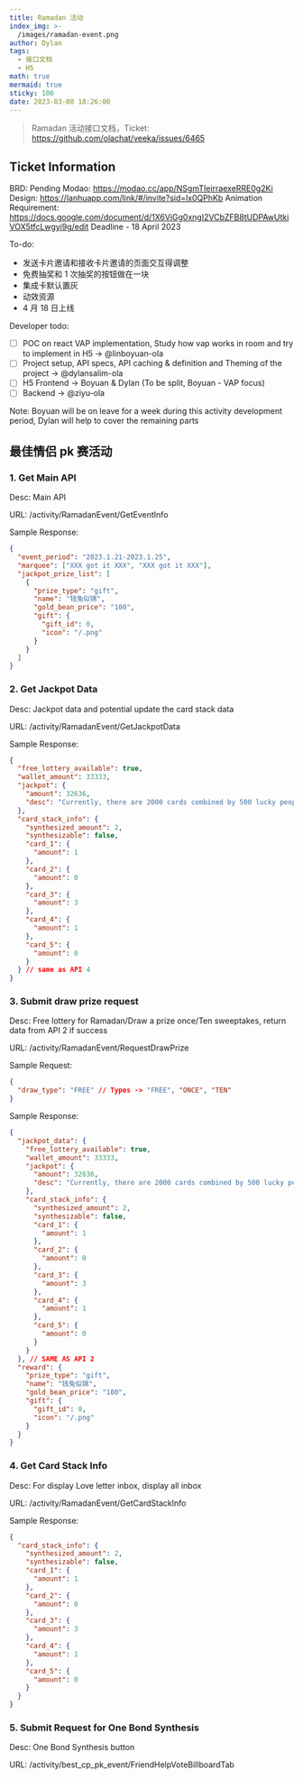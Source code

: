 ```yaml
---
title: Ramadan 活动
index_img: >-
  /images/ramadan-event.png
author: Dylan
tags:
  - 接口文档
  - H5
math: true
mermaid: true
sticky: 100
date: 2023-03-08 18:26:00
---
```


> Ramadan 活动接口文档，Ticket: https://github.com/olachat/veeka/issues/6465

<!-- more -->

## Ticket Information

BRD: Pending
Modao: https://modao.cc/app/NSgmTIeirraexeRRE0g2Ki
Design: https://lanhuapp.com/link/#/invite?sid=lx0QPhKb
Animation Requirement: https://docs.google.com/document/d/1X6ViGg0xngI2VCbZFB8tUDPAwUtkiVOX5tfcLwgyi9g/edit
Deadline - 18 April 2023

To-do:

- 发送卡片邀请和接收卡片邀请的页面交互得调整
- 免费抽奖和 1 次抽奖的按钮做在一块
- 集成卡默认置灰
- 动效资源
- 4 月 18 日上线

Developer todo:

- [ ] POC on react VAP implementation, Study how vap works in room and try to implement in H5 -> @linboyuan-ola
- [ ] Project setup, API specs, API caching & definition and Theming of the project -> @dylansalim-ola
- [ ] H5 Frontend -> Boyuan & Dylan (To be split, Boyuan - VAP focus)
- [ ] Backend -> @ziyu-ola

Note: Boyuan will be on leave for a week during this activity development period, Dylan will help to cover the remaining parts

## 最佳情侣 pk 赛活动

### 1. Get Main API

Desc: Main API

URL: /activity/RamadanEvent/GetEventInfo

Sample Response:

```json lines
{
  "event_period": "2023.1.21-2023.1.25",
  "marquee": ["XXX got it XXX", "XXX got it XXX"],
  "jackpot_prize_list": [
    {
      "prize_type": "gift",
      "name": "钱兔似锦",
      "gold_bean_price": "100",
      "gift": {
        "gift_id": 0,
        "icon": "/.png"
      }
    }
  ]
}
```

### 2. Get Jackpot Data

Desc: Jackpot data and potential update the card stack data

URL: /activity/RamadanEvent/GetJackpotData

Sample Response:

```json lines
{
  "free_lottery_available": true,
  "wallet_amount": 33333,
  "jackpot": {
    "amount": 32636,
    "desc": "Currently, there are 2000 cards combined by 500 lucky people"
  },
  "card_stack_info": {
    "synthesized_amount": 2,
    "synthesizable": false,
    "card_1": {
      "amount": 1
    },
    "card_2": {
      "amount": 0
    },
    "card_3": {
      "amount": 3
    },
    "card_4": {
      "amount": 1
    },
    "card_5": {
      "amount": 0
    }
  } // same as API 4
}
```

### 3. Submit draw prize request

Desc: Free lottery for Ramadan/Draw a prize once/Ten sweeptakes, return data from API 2 if success

URL: /activity/RamadanEvent/RequestDrawPrize

Sample Request:

```json lines
{
  "draw_type": "FREE" // Types -> "FREE", "ONCE", "TEN"
}
```

Sample Response:

```json lines
{
  "jackpot_data": {
    "free_lottery_available": true,
    "wallet_amount": 33333,
    "jackpot": {
      "amount": 32636,
      "desc": "Currently, there are 2000 cards combined by 500 lucky people"
    },
    "card_stack_info": {
      "synthesized_amount": 2,
      "synthesizable": false,
      "card_1": {
        "amount": 1
      },
      "card_2": {
        "amount": 0
      },
      "card_3": {
        "amount": 3
      },
      "card_4": {
        "amount": 1
      },
      "card_5": {
        "amount": 0
      }
    }
  }, // SAME AS API 2
  "reward": {
    "prize_type": "gift",
    "name": "钱兔似锦",
    "gold_bean_price": "100",
    "gift": {
      "gift_id": 0,
      "icon": "/.png"
    }
  }
}
```

### 4. Get Card Stack Info

Desc: For display Love letter inbox, display all inbox

URL: /activity/RamadanEvent/GetCardStackInfo

Sample Response:

```json lines
{
  "card_stack_info": {
    "synthesized_amount": 2,
    "synthesizable": false,
    "card_1": {
      "amount": 1
    },
    "card_2": {
      "amount": 0
    },
    "card_3": {
      "amount": 3
    },
    "card_4": {
      "amount": 1
    },
    "card_5": {
      "amount": 0
    }
  }
}
```

### 5. Submit Request for One Bond Synthesis

Desc: One Bond Synthesis button

URL: /activity/best_cp_pk_event/FriendHelpVoteBillboardTab
